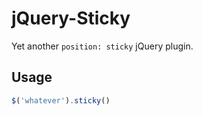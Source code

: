 jQuery-Sticky
=============

Yet another `position: sticky` jQuery plugin.

Usage
-----

```js
$('whatever').sticky()
```